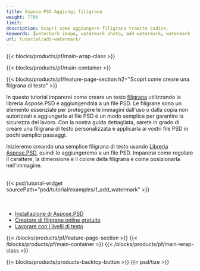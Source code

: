 ```yaml
---
title: Aspose.PSD Aggiungi filigrana
weight: 7700
limit: 
description: Scopri come aggiungere filigrana tramite codice.
keywords: [watermark image, watermark photo, add watermark, watermark for psd, export psd, open photoshop file, psd file preview, watermark photoshop]
url: tutorial/add-watermark/
---
```


{{< blocks/products/pf/main-wrap-class >}}


{{< blocks/products/pf/main-container >}}


{{< blocks/products/pf/feature-page-section h2="Scopri come creare una filigrana di testo" >}}

<p>
In questo tutorial imparerai come creare un testo <a href="https://products.aspose.app/psd/watermark">filigrana</a> utilizzando la libreria Aspose.PSD e aggiungendola a un file PSD. Le filigrane sono un elemento essenziale per proteggere le immagini dall'uso o dalla copia non autorizzati e aggiungerle ai file PSD è un modo semplice per garantire la sicurezza del lavoro. Con la nostra guida dettagliata, sarete in grado di creare una filigrana di testo personalizzata e applicarla ai vostri file PSD in pochi semplici passaggi.
</p>

<p>
Inizieremo creando una semplice filigrana di testo usando <a href="https://www.nuget.org/packages/Aspose.PSD">Libreria Aspose.PSD</a>, quindi lo aggiungeremo a un file PSD. Imparerai come regolare il carattere, la dimensione e il colore della filigrana e come posizionarla nell'immagine.
</p>

<br />
{{< psd/tutorial-widget sourcePath="psd/tutorial/examples/1_add_watermark" >}}
<br />

<br />
<br />
<div class="code-sample">
    <ul class="link-list">
        <li class="link-item"><a href="https://docs.aspose.com/psd/net/installation/">Installazione di Aspose.PSD</a></li>
        <li class="link-item"><a href="https://products.aspose.app/psd/watermark">Creatore di filigrane online gratuito</a></li>
        <li class="link-item"><a href="https://docs.aspose.com/psd/net/working-with-text-layers/">Lavorare con i livelli di testo</a></li>
    </ul>
</div>


{{< /blocks/products/pf/feature-page-section >}}
{{< /blocks/products/pf/main-container >}}
{{< /blocks/products/pf/main-wrap-class >}}

{{< blocks/products/products-backtop-button >}}
{{< psd/tize >}}
